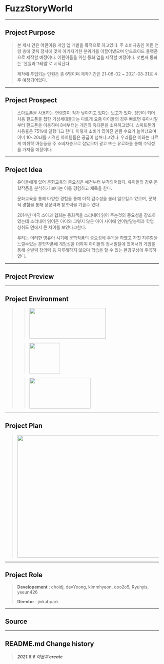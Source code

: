 # FuzzStoryWorld
--------------
## Project Purpose
> 본 제시 안은 어린이용 게임 앱 개발을 목적으로 하고있다. 주 소비자층인 어린 연령 층에 맞춰 정서에 맞게 아기자기한 분위기를 이끌어냈으며 안드로이드 플랫폼으로 제작할 예정이다. 어린이들을 위한 동화 앱을 제작할 예정이다. 첫번째 동화는 '헨젤과그레텔'로 시작된다.
>  
> 제작에 투입되는 인원은 총 6명이며 제작기간은 21-08-02 ~ 2021-08-31로 4주 예정되어있다.
--------------
## Project Prospect
> 스마트폰을 사용하는 연령층이 점차 낮아지고 있다는 보고가 있다. 성인이 되어 처음 핸드폰을 접한 기성세대들과는 다르게 요즘 아이들의 경우 빠르면 유아시절부터 핸드폰을 이용하며 8세부터는 개인의 휴대폰을 소유하고있다. 스마트폰의 사용률은 75%에 달했다고 한다. 이렇게 소비가 많아진 만큼 수요가 늘어났으며 이미 10~20대를 저격한 아이템들은 공급이 넘쳐나고있다. 우리들은 이와는 다르게 미취학 아동들을 주 소비자층으로 잡았으며 광고 또는 유료화를 통해 수익성을 가져올 예정이다.
--------------
## Project Idea
> 유아들에게 있어 문화교육의 중요성은 예전부터 부각되어왔다. 유아들의 경우 문학작품을 분석하기 보다는 이를 경험하고 체득을 한다. 
> 
> 문화교육을 통해 다양한 경험을 통해 미적 감수성을 불러 일으킬수 있으며, 문학적 경험을 통해 상상력과 창조력을 기를수 있다. 
> 
> 2014년 미국 소아과 협회는 동화책을 소리내어 읽어 주는것의 중요성을 강조하였는데 소리내어 읽어준 아이와 그렇지 않은 아이 사이에 언어발달능력과 학업 성취도 면에서 큰 차이를 보였다고한다.
> 
> 우리는 이러한 영유아 시기에 문학작품의 중요성에 주목을 하였고 자칫 지루함을 느낄수있는 문학작품에 게임성을 더하여 아이들의 정서발달에 있어서와 게임을 통해 순발력 창의력 등 지루해하지 않으며 학습을 할 수 있는 환경구성에 주목하였다.
--------------
## Project Preview

-------------
## Project Environment
> > <img src = "https://user-images.githubusercontent.com/69896751/126106961-8e80aaa4-62f1-4050-8ac4-34a31f03d97f.png" width="250" height="100">
>
> > <img src = "https://user-images.githubusercontent.com/69896751/126106905-93b82409-7d37-4b95-9718-c2fb3be58e3e.png" width="100" height="100">
>
> > <img src = "https://user-images.githubusercontent.com/69896751/126107498-3f1366d8-7290-4c0d-9107-26cc2f944d8a.jpeg" width="200" height="100" text="Text to Speech">   
------------
## Project Plan
> <img src = "https://user-images.githubusercontent.com/73592778/128461400-c5dc3d5d-b01f-4f97-a1c4-550d95cc8de6.png" width="700" height="400">
>
------------
## Project Role
> **Developement** : choidj, devYoong, kimmhyeon, ooo2o5, Ryuhyis, yeeun426
>
> **Director** : jinkabpark
-------------
## Source

-------------
## README.md Change history
> ##### *2021.8.6 이윤교 create*

